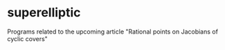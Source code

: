 # superelliptic
Programs related to the upcoming article "Rational points on Jacobians of cyclic covers"
